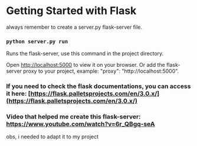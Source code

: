 # Getting Started with Flask

always remember to create a server.py flask-server file.

### `python server.py run`

Runs the flask-server, use this command in the project directory.

Open [http://localhost:5000](http://localhost:5000) to view it on your browser.
Or add the flask-server proxy to your project, example: "proxy": "http://localhost:5000".


### If you need to check the flask documentations, you can access it here: [https://flask.palletsprojects.com/en/3.0.x/](https://flask.palletsprojects.com/en/3.0.x/)






### Video that helped me create this flask-server: https://www.youtube.com/watch?v=6r_QBgq-seA

obs, i needed to adapt it to my project
